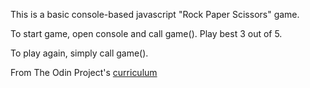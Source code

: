 This is a basic console-based javascript "Rock Paper Scissors" game.

To start game, open console and call game(). Play best 3 out of 5.

To play again, simply call game().

From The Odin Project's [curriculum](https://www.theodinproject.com/courses/web-development-101/lessons/rock-paper-scissors)